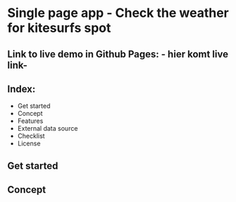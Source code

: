 <!-- # Web App From Scratch @cmda-minor-web 2020 - 2021

In this course you will learn to build a web application without frameworks or unnecessary libraries, but with vanilla HTML, CSS & JavaScript as much as possible. The end result is a modular, single page web app (SPA). Data will be retrieved from an external API of your choice, manipulated and finally shown in the UI of the App. You will learn different ways to structure code and develop your own coding style. With the gained knowledge you will be able to build interactive prototypes, based on real data. Also you will gain a better understanding of how API's, frameworks and libraries work.

## Learning goals

* _You can add structure to your code by applying patterns. You can defend the choice for the chosen patterns_
* _You can retrieve data, manipulate it and dynamically convert it to html elements using templating_
* _You understand how you can work with an external API using asynchronous code_
* _You understand how you can manage state in your application and you inform the user of state where necessary_

[Rubric](https://docs.google.com/spreadsheets/d/1vJJ4EhIqkefWj1nWFp0Pnvy1Kld-S2V3qwZgC6XQO0c/edit?usp=sharing), with learning goals
[Overall plaaning](https://teams.microsoft.com/l/file/95EAEC95-4AB8-4E62-A810-2445969460B6?tenantId=0907bb1e-21fc-476f-8843-02d09ceb59a7&fileType=xlsx&objectUrl=https%3A%2F%2Ficthva.sharepoint.com%2Fsites%2FFDMCI_EDU__CMD20_21_Minor_Web_5i7j73jt%2FShared%20Documents%2F02%20-%20Web%20App%20From%20Scratch%2FWAFS%202021%20Planning.xlsx&baseUrl=https%3A%2F%2Ficthva.sharepoint.com%2Fsites%2FFDMCI_EDU__CMD20_21_Minor_Web_5i7j73jt&serviceName=teams&threadId=19:9bd8abc7b32c4e0196ddbaae12cf8e79@thread.tacv2&groupId=5d001f9a-0a4b-4768-92b1-0f1768328ba3)

## Program

### Week 1 - Hello API 🐒

Goal: Retrieve data from an API and render it in an overview page.

[Excercises](https://github.com/cmda-minor-web/web-app-from-scratch-2021/blob/master/course/week-1.md)

[Slides](https://docs.google.com/presentation/d/1hXfgIhBzJ2QXDmpKpMcx7G-a9R_fVrcPdeOyM3G0I00/edit?usp=sharing)

### Week 2 - Design and Refactor 🛠

Goal: Design the web app. Add routes and states. Split code into modules. Rendering detail page.

[Excercises](https://github.com/cmda-minor-web/web-app-from-scratch-2021/blob/master/course/week-2.md)

[Slides](https://docs.google.com/presentation/d/1ycANqFk9LtrZCBJF2TyQ1c_bejjEctSlb-52xbK_P1g/edit?usp=sharing)

### Week 3 - Wrapping up 🎁

Goal:
Manipulate data. Reflect on end result

[Excercises](https://github.com/cmda-minor-web/web-app-from-scratch-2021/blob/master/course/week-3.md)

[Slides](https://docs.google.com/presentation/d/1yZi-ODpENKHMr0-kpKmnCI6dGSgXS9oeLxMXCJnieic/edit?usp=sharing)

## Best Practices
All work during this course will be tested against our [Best Practices for JavaScript](https://github.com/cmda-minor-web/best-practices/blob/master/javascript.md). --> 

# Single page app - Check the weather for kitesurfs spot
## Link to live demo in Github Pages:  - hier komt live link- 

<!-- ☝️ replace this description with a description of your own work
 -->

 <!-- Add a nice poster image here at the end of the week, showing off your shiny frontend 📸 -->
## Index:
* Get started
* Concept
* Features
* External data source
* Checklist
* License

## Get started


<!-- replace the code in the /docs folder with your own, so you can showcase your work with GitHub Pages 🌍 -->

## Concept

<!-- Maybe a table of contents here? 📚 -->

<!-- How about a section that describes how to install this project? 🤓 -->

<!-- ...but how does one use this project? What are its features 🤔 -->

<!-- What external data source is featured in your project and what are its properties 🌠 -->

<!-- Maybe a checklist of done stuff and stuff still on your wishlist? ✅ -->

<!-- How about a license here? 📜 (or is it a licence?) 🤷 -->
